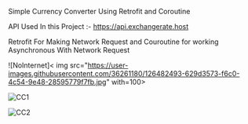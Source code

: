 Simple Currency Converter Using Retrofit and Coroutine

API Used In this Project :- https://api.exchangerate.host

Retrofit For Making Network Request and Couroutine for working Asynchronous With Network Request 

![NoInternet]< img src="https://user-images.githubusercontent.com/36261180/126482493-629d3573-f6c0-4c54-9e48-28595779f7fb.jpg" with=100>

![CC1](https://user-images.githubusercontent.com/36261180/126482515-82a624e7-f76e-4301-9122-78fd361910ef.jpg)

![CC2](https://user-images.githubusercontent.com/36261180/126482530-6e551dfa-b4e6-4f21-bdea-f0fc86a7cb66.jpg)


